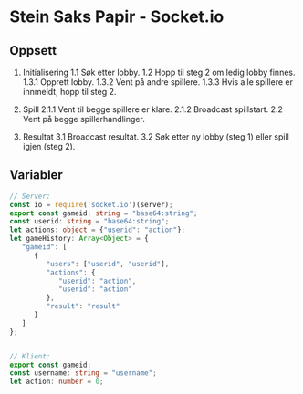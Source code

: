 # Stein Saks Papir - Socket.io

## Oppsett

1. Initialisering
   1.1 Søk etter lobby.
   1.2 Hopp til steg 2 om ledig lobby finnes.
   1.3.1 Opprett lobby.
   1.3.2 Vent på andre spillere.
   1.3.3 Hvis alle spillere er innmeldt, hopp til steg 2.

2. Spill
   2.1.1 Vent til begge spillere er klare.
   2.1.2 Broadcast spillstart.
   2.2 Vent på begge spillerhandlinger.

3. Resultat
   3.1 Broadcast resultat.
   3.2 Søk etter ny lobby (steg 1) eller spill igjen (steg 2).

## Variabler

```typescript
// Server:
const io = require('socket.io')(server);
export const gameid: string = "base64:string";
const userid: string = "base64:string";
let actions: object = {"userid": "action"};
let gameHistory: Array<Object> = {
   "gameid": [
      {
         "users": ["userid", "userid"],
         "actions": {
            "userid": "action",
            "userid": "action"
         },
         "result": "result"
      }
   ]
};


// Klient:
export const gameid;
const username: string = "username";
let action: number = 0;
```